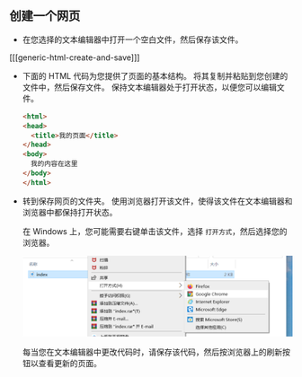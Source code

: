 ## 创建一个网页

- 在您选择的文本编辑器中打开一个空白文件，然后保存该文件。

[[[generic-html-create-and-save]]]

- 下面的 HTML 代码为您提供了页面的基本结构。 将其复制并粘贴到您创建的文件中，然后保存文件。 保持文本编辑器处于打开状态，以便您可以编辑文件。

  ```html
  <html>
  <head>
    <title>我的页面</title>
  </head>
  <body>
    我的内容在这里
  </body>
  </html>
  ```

- 转到保存网页的文件夹。 使用浏览器打开该文件，使得该文件在文本编辑器和浏览器中都保持打开状态。

  在 Windows 上，您可能需要右键单击该文件，选择 `打开方式`，然后选择您的浏览器。

  ![用浏览器打开](images/open-with-browser.png)

  每当您在文本编辑器中更改代码时，请保存该代码，然后按浏览器上的刷新按钮以查看更新的页面。
